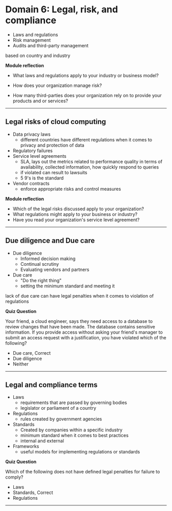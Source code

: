 # Domain 6: Legal, risk, and compliance

- Laws and regulations
- Risk management
- Audits and third-party management

based on country and industry

**Module reflection**

- What laws and regulations apply to your industry or business model?

- How does your organization manage risk?

- How many third-parties does your organization rely on to provide your products and or services?

---

## Legal risks of cloud computing

- Data privacy laws
  - different countries have different regulations when it comes to privacy and protection of data
- Regulatory failures
- Service level agreements
  - SLA, lays out the metrics related to performance quality in terms of availability, collected information, how quickly respond to queries
  - if violated can result to lawsuits
  - 5 9's is the standard
- Vendor contracts
  - enforce appropriate risks and control measures

**Module reflection**

- Which of the legal risks discussed apply to your organization?
- What regulations might apply to your business or industry?
- Have you read your organization's service level agreement?

---

## Due diligence and Due care

- Due diligence
  - Informed decision making
  - Continual scrutiny
  - Evaluating vendors and partners
- Due care
  - "Do the right thing"
  - setting the minimum standard and meeting it

lack of due care can have legal penalties when it comes to violation of regulations

**Quiz Question**

Your friend, a cloud engineer, says they need access to a database to review changes that have been made. The database contains sensitive information. If you provide access without asking your friend's manager to submit an access request with a justification, you have violated which of the following?

- Due care, Correct
- Due diligence
- Neither

---

## Legal and compliance terms

- Laws
  - requirements that are passed by governing bodies
  - legislator or parliament of a country
- Regulations
  - rules created by government agencies
- Standards
  - Created by companies within a specific industry
  - minimum standard when it comes to best practices
  - internal and external
- Frameworks
  - useful models for implementing regulations or standards

**Quiz Question**

Which of the following does not have defined legal penalties for failure to comply?

- Laws
- Standards, Correct
- Regulations

---
